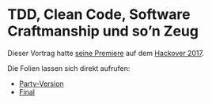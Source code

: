 TDD, Clean Code, Software Craftmanship und so’n Zeug
====================================================

Dieser Vortrag hatte [seine Premiere](https://hackover.de/fahrplan/2017/events/8651.html)
auf dem [Hackover 2017](http://hackover.de).

Die Folien lassen sich direkt aufrufen:

* [Party-Version](https://mmitch.github.io/talk-ase/ase-party.html)
* [Final](https://mmitch.github.io/talk-ase/ase-final.html)

